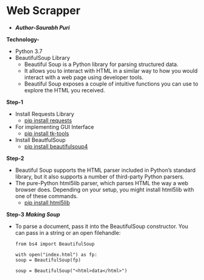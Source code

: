 # Web Scrapper

- ***Author-Saurabh Puri***

**Technology-**
- Python 3.7
- BeautifulSoup Library
  - Beautiful Soup is a Python library for parsing structured data.
  - It allows you to interact with HTML in a similar way to how you would interact with a web page using developer tools.
  - Beautiful Soup exposes a couple of intuitive functions you can use to explore the HTML you received.
  
**Step-1**
- Install Requests Library
  - [pip install requests](https://pypi.org/project/requests/)
- For implementing GUI Interface
  - [pip install tk-tools](https://pypi.org/project/tk-tools/)
- Install BeautfulSoup
  - [pip install beautifulsoup4](https://www.crummy.com/software/BeautifulSoup/bs4/doc/)

**Step-2**
- Beautiful Soup supports the HTML parser included in Python’s standard library, but it also supports a number of third-party Python parsers.
- The pure-Python html5lib parser, which parses HTML the way a web browser does. Depending on your setup, you might install html5lib with one of these commands.
  - [pip install html5lib](https://www.crummy.com/software/BeautifulSoup/bs4/doc/) 

**Step-3**
***Making Soup***
- To parse a document, pass it into the BeautifulSoup constructor. You can pass in a string or an open filehandle:
  ```
  from bs4 import BeautifulSoup

  with open("index.html") as fp:
  soup = BeautifulSoup(fp)

  soup = BeautifulSoup("<html>data</html>")
  ```
  